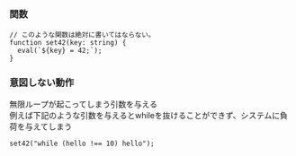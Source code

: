 ### 関数

```
// このような関数は絶対に書いてはならない。
function set42(key: string) {
  eval(`${key} = 42;`);
}
```

### 意図しない動作

無限ループが起こってしまう引数を与える<br>
例えば下記のような引数を与えるとwhileを抜けることができず、システムに負荷を与えてしまう

```
set42("while (hello !== 10) hello");
```
